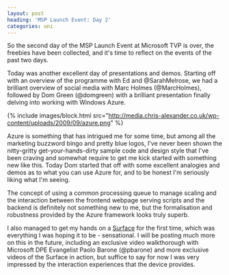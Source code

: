 ```yaml
---
layout: post
heading: 'MSP Launch Event: Day 2'
categories: uni
---
```


So the second day of the MSP Launch Event at Microsoft TVP is over, the freebies have been collected, and it's time to reflect on the events of the past two days.

Today was another excellent day of presentations and demos. Starting off with an overview of the programme with Ed and @SarahMelrose, we had a brilliant overview of social media with Marc Holmes (@MarcHolmes), followed by Dom Green (@domgreen) with a brilliant presentation finally delving into working with Windows Azure.

{% include images/block.html src="http://media.chris-alexander.co.uk/wp-content/uploads/2009/09/azure.png" %}

Azure is something that has intrigued me for some time, but among all the marketing buzzword bingo and pretty blue logos, I've never been shown the nitty-gritty get-your-hands-dirty sample code and design style that I've been craving and somewhat require to get me kick started with something new like this. Today Dom started that off with some excellent analogies and demos as to what you can use Azure for, and to be honest I'm seriously liking what I'm seeing.

The concept of using a common processing queue to manage scaling and the interaction between the frontend webpage serving scripts and the backend is definitely not something new to me, but the formalisation and robustness provided by the Azure framework looks truly superb.

I also managed to get my hands on a [Surface](http://www.microsoft.com/surface/) for the first time, which was everything I was hoping it to be - sensational. I will be posting much more on this in the future, including an exclusive video walkthorough with Microsoft DPE Evangelist Paolo Barone (@pbarone) and more exclusive videos of the Surface in action, but suffice to say for now I was very impressed by the interaction experiences that the device provides.